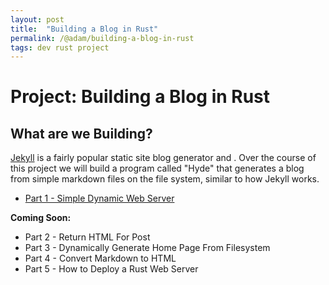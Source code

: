 ```yaml
---
layout: post
title:  "Building a Blog in Rust"
permalink: /@adam/building-a-blog-in-rust
tags: dev rust project
---
```


# Project: Building a Blog in Rust

## What are we Building?

[Jekyll](https://jekyllrb.com/) is a fairly popular static site blog generator and . Over the course of this project we will build a program called "Hyde" that generates a blog from simple markdown files on the file system, similar to how Jekyll works.

- [Part 1 - Simple Dynamic Web Server](/@adam/building-a-blog-in-rust-part-1-simple-dynamic-web-server)

**Coming Soon:**
- Part 2 - Return HTML For Post
- Part 3 - Dynamically Generate Home Page From Filesystem
- Part 4 - Convert Markdown to HTML
- Part 5 - How to Deploy a Rust Web Server